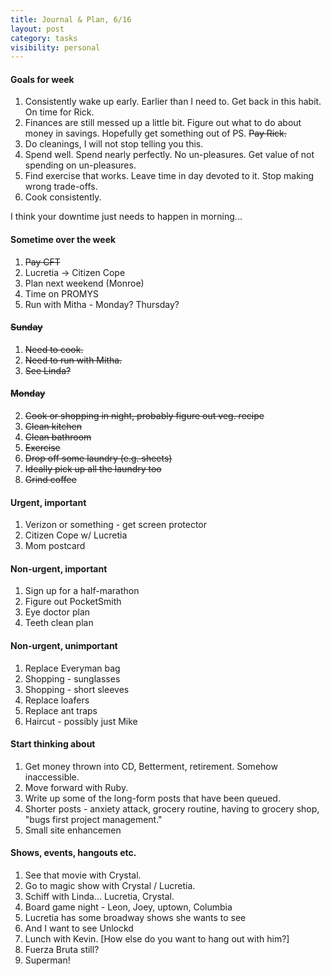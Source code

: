 ```yaml
---
title: Journal & Plan, 6/16
layout: post
category: tasks
visibility: personal
---
```


#### Goals for week

1.  Consistently wake up early.  Earlier than I need to.  Get back in this habit.  On time for Rick.
2.  Finances are still messed up a little bit. Figure out what to do about money in savings. Hopefully get something out of PS. ~~Pay Rick.~~
3.  Do cleanings, I will not stop telling you this.
4.  Spend well. Spend nearly perfectly. No un-pleasures. Get value of not spending on un-pleasures.
5.  Find exercise that works.  Leave time in day devoted to it. Stop making wrong trade-offs.
6.  Cook consistently.

I think your downtime just needs to happen in morning...

#### Sometime over the week
1.  ~~Pay CFT~~
3.  Lucretia -> Citizen Cope
4.  Plan next weekend (Monroe)
5.  Time on PROMYS
6.  Run with Mitha - Monday? Thursday?


#### ~~Sunday~~

1.  ~~Need to cook.~~
2.  ~~Need to run with Mitha.~~
3.  ~~See Linda?~~

#### ~~Monday~~

2.  ~~Cook or shopping in night, probably figure out veg. recipe~~
3.  ~~Clean kitchen~~
4.  ~~Clean bathroom~~
5.  ~~Exercise~~
6.  ~~Drop off some laundry (e.g. sheets)~~
7.  ~~Ideally pick up all the laundry too~~
8.  ~~Grind coffee~~

#### Urgent, important

1. Verizon or something - get screen protector
1. Citizen Cope w/ Lucretia
2. Mom postcard

#### Non-urgent, important

1. Sign up for a half-marathon
2. Figure out PocketSmith
3. Eye doctor plan
4. Teeth clean plan


#### Non-urgent, unimportant

1. Replace Everyman bag
2. Shopping - sunglasses
3. Shopping - short sleeves
4. Replace loafers
5. Replace ant traps
6. Haircut - possibly just Mike


#### Start thinking about

1.  Get money thrown into CD, Betterment, retirement. Somehow inaccessible.
2.  Move forward with Ruby.
3.  Write up some of the long-form posts that have been queued.
4.  Shorter posts - anxiety attack, grocery routine, having to grocery shop, "bugs first project management."
5.  Small site enhancemen

#### Shows, events, hangouts etc.

1. See that movie with Crystal.
2. Go to magic show with Crystal / Lucretia.
4. Schiff with Linda...  Lucretia, Crystal.
5. Board game night - Leon, Joey, uptown, Columbia
6. Lucretia has some broadway shows she wants to see
7. And I want to see Unlockd
8. Lunch with Kevin. [How else do you want to hang out with him?]
9. Fuerza Bruta still?
10. Superman!

